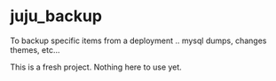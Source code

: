 juju_backup
===========

To backup specific items from a deployment .. mysql dumps, changes themes, etc...

This is a fresh project. Nothing here to use yet.

